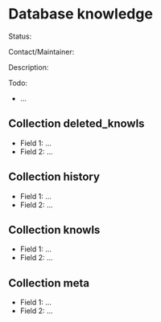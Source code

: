 # Database knowledge

Status:

Contact/Maintainer:

Description:

Todo:
* ...


## Collection deleted_knowls
* Field 1: ...
* Field 2: ...

## Collection history
* Field 1: ...
* Field 2: ...

## Collection knowls
* Field 1: ...
* Field 2: ...

## Collection meta
* Field 1: ...
* Field 2: ...

